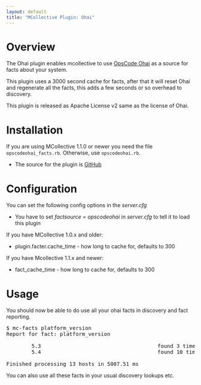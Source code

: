 ```yaml
---
layout: default
title: "MCollective Plugin: Ohai"
---
```



# Overview

The Ohai plugin enables mcollective to use [OpsCode Ohai](http://wiki.opscode.com/display/chef/Ohai) as a source for facts about your system.

This plugin uses a 3000 second cache for facts, after that it will reset Ohai and regenerate all the facts, this adds a few seconds or so overhead to discovery. 

This plugin is released as Apache License v2 same as the license of Ohai. 

# Installation 


If you are using MCollective 1.1.0 or newer you need the file `opscodeohai_facts.rb`. Otherwise, use `opscodeohai.rb`.

 * The source for the plugin is [GitHub](https://github.com/puppetlabs/mcollective-plugins/tree/master/facts/ohai/)

# Configuration


You can set the following config options in the <em>server.cfg</em>

 * You have to set _factsource = opscodeohai_ in _server.cfg_ to tell it to load this plugin

If you have MCollective 1.0.x and older:

 * plugin.facter.cache_time - how long to cache for, defaults to 300

If you have Mcollective 1.1.x and newer:

 * fact\_cache\_time - how long to cache for, defaults to 300


# Usage

You should now be able to do use all your ohai facts in discovery and fact reporting.

<pre>
$ mc-facts platform_version
Report for fact: platform_version                            

        5.3                                     found 3 times
        5.4                                     found 10 times

Finished processing 13 hosts in 5007.51 ms
</pre>

You can also use all these facts in your usual discovery lookups etc. 
